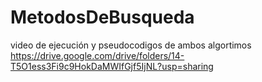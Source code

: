 # MetodosDeBusqueda
video de ejecución y pseudocodigos de ambos algortimos
https://drive.google.com/drive/folders/14-T5O1ess3Fi9c9HokDaMWIfGjf5IjNL?usp=sharing
